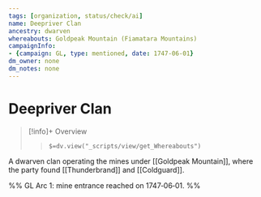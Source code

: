 ```yaml
---
tags: [organization, status/check/ai]
name: Deepriver Clan
ancestry: dwarven
whereabouts: Goldpeak Mountain (Fiamatara Mountains)
campaignInfo:
- {campaign: GL, type: mentioned, date: 1747-06-01}
dm_owner: none
dm_notes: none
---
```

# Deepriver Clan
>[!info]+ Overview  
>> `$=dv.view("_scripts/view/get_Whereabouts")`

A dwarven clan operating the mines under [[Goldpeak Mountain]], where the party found [[Thunderbrand]] and [[Coldguard]].

%%
GL Arc 1: mine entrance reached on 1747‑06‑01.
%%
